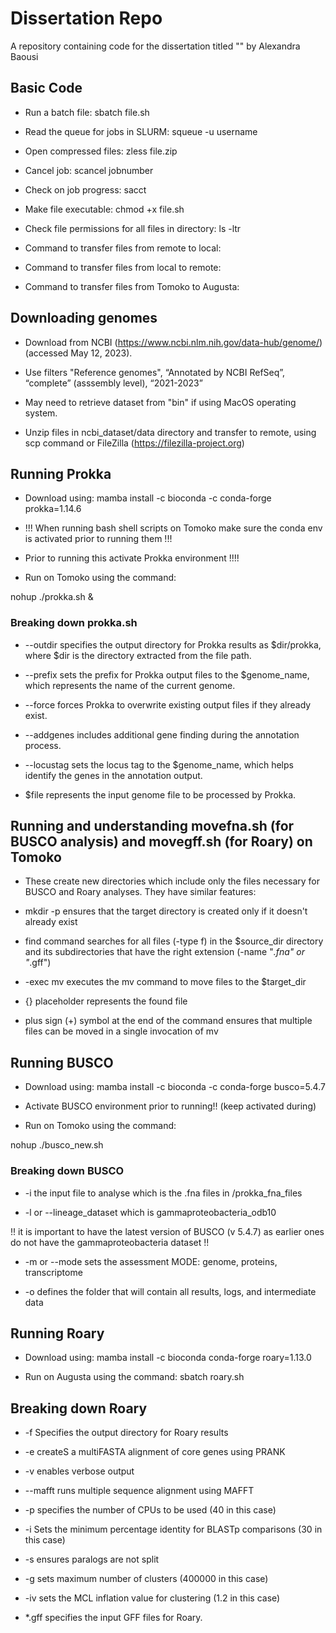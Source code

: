 # Dissertation Repo
A repository containing code for the dissertation titled "" by Alexandra Baousi 

## Basic Code 
- Run a batch file:    sbatch file.sh 

- Read the queue for jobs in SLURM:    squeue -u username
  
- Open compressed files:    zless file.zip 
  
- Cancel job:    scancel jobnumber  
  
- Check on job progress:  sacct 
  
- Make file executable:  chmod +x file.sh
  
- Check file permissions for all files in directory:  ls -ltr 

- Command to transfer files from remote to local: 

- Command to transfer files from local to remote: 

- Command to transfer files from Tomoko to Augusta: 

## Downloading genomes 

- Download from NCBI (https://www.ncbi.nlm.nih.gov/data-hub/genome/) (accessed May 12, 2023). 
  
- Use filters "Reference genomes", “Annotated by NCBI RefSeq”, “complete” (asssembly level), “2021-2023”
  
- May need to retrieve dataset from "bin" if using MacOS operating system. 
  
- Unzip files in ncbi_dataset/data directory and transfer to remote, using scp command or FileZilla (https://filezilla-project.org)

## Running Prokka 

- Download using: mamba install -c bioconda -c conda-forge prokka=1.14.6

-  !!! When running bash shell scripts on Tomoko make sure the conda env is activated prior to running them !!!

-  Prior to running this activate Prokka environment !!!! 

- Run on Tomoko using the command: 

nohup ./prokka.sh & 

### Breaking down prokka.sh 
-	--outdir specifies the output directory for Prokka results as $dir/prokka, where $dir is the directory extracted from the file path.
	
-	--prefix sets the prefix for Prokka output files to the $genome_name, which represents the name of the current genome.
	
-	--force forces Prokka to overwrite existing output files if they already exist.
	
-	--addgenes includes additional gene finding during the annotation process.
	
-	--locustag sets the locus tag to the $genome_name, which helps identify the genes in the annotation output.

-	$file represents the input genome file to be processed by Prokka.

## Running and understanding movefna.sh (for BUSCO analysis) and movegff.sh (for Roary) on Tomoko 

- These create new directories which include only the files necessary for BUSCO and Roary analyses. They have similar features: 

- mkdir -p ensures that the target directory is created only if it doesn't already exist

- find command searches for all files (-type f) in the $source_dir directory and its subdirectories that have the right extension (-name "*.fna" or "*.gff")

- -exec mv executes the mv command to move files to the $target_dir

- {} placeholder represents the found file

- plus sign (+) symbol at the end of the command ensures that multiple files can be moved in a single invocation of mv

## Running BUSCO 

- Download using: mamba install -c bioconda -c conda-forge busco=5.4.7

- Activate BUSCO environment prior to running!! (keep activated during)

- Run on Tomoko using the command: 

nohup ./busco_new.sh


### Breaking down BUSCO 
- -i the input file to analyse which is the .fna files in /prokka_fna_files

- -l or --lineage_dataset which is gammaproteobacteria_odb10 

!! it is important to have the latest version of BUSCO (v 5.4.7) as earlier ones do not have the gammaproteobacteria dataset !!

- -m or --mode sets the assessment MODE: genome, proteins, transcriptome

- -o defines the folder that will contain all results, logs, and intermediate data

## Running Roary 

- Download using: mamba install -c bioconda conda-forge roary=1.13.0

- Run on Augusta using the command: sbatch roary.sh 

## Breaking down Roary 
- -f Specifies the output directory for Roary results

- -e createS a multiFASTA alignment of core genes using PRANK

- -v enables verbose output

- --mafft runs multiple sequence alignment using MAFFT

- -p specifies the number of CPUs to be used (40 in this case)

- -i Sets the minimum percentage identity for BLASTp comparisons (30 in this case)

- -s ensures paralogs are not split

- -g sets maximum number of clusters (400000 in this case)

- -iv sets the MCL inflation value for clustering (1.2 in this case)

- *.gff specifies the input GFF files for Roary.


